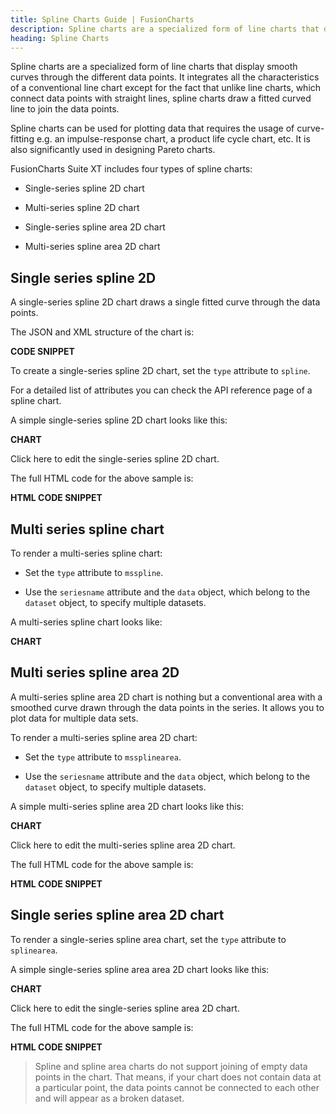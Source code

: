 ```yaml
---
title: Spline Charts Guide | FusionCharts
description: Spline charts are a specialized form of line charts that display smooth curves through the different data points.
heading: Spline Charts
---
```


Spline charts are a specialized form of line charts that display smooth curves through the different data points. It integrates all the characteristics of a conventional line chart except for the fact that unlike line charts, which connect data points with straight lines, spline charts draw a fitted curved line to join the data points.

Spline charts can be used for plotting data that requires the usage of curve-fitting e.g. an impulse-response chart, a product life cycle chart, etc. It is also significantly used in designing Pareto charts.

FusionCharts Suite XT includes four types of spline charts:

* Single-series spline 2D chart

* Multi-series spline 2D chart

* Single-series spline area 2D chart

* Multi-series spline area 2D chart

## Single series spline 2D

A single-series spline 2D chart draws a single fitted curve through the data points.

The JSON and XML structure of the chart is:

**CODE SNIPPET**

To create a single-series spline 2D chart, set the `type` attribute to `spline`.

For a detailed list of attributes you can check the API reference page of a spline chart.

A simple single-series spline 2D chart looks like this:

**CHART**

Click here to edit the single-series spline 2D chart.

The full HTML code for the above sample is:

**HTML CODE SNIPPET**

## Multi series spline chart

To render a multi-series spline chart:

* Set the `type` attribute to `msspline`.

* Use the `seriesname` attribute and the `data` object, which belong to the `dataset` object, to specify multiple datasets.

A multi-series spline chart looks like:

**CHART**

## Multi series spline area 2D

A multi-series spline area 2D chart is nothing but a conventional area with a smoothed curve drawn through the data points in the series. It allows you to plot data for multiple data sets.

To render a multi-series spline area 2D chart:

* Set the `type` attribute to `mssplinearea`.

* Use the `seriesname` attribute and the `data` object, which belong to the `dataset` object, to specify multiple datasets.

A simple multi-series spline area 2D chart looks like this:

**CHART**

Click here to edit the multi-series spline area 2D chart.

The full HTML code for the above sample is:

**HTML CODE SNIPPET**

## Single series spline area 2D chart

To render a single-series spline area chart, set the `type` attribute to `splinearea`.

A simple single-series spline area area 2D chart looks like this:

**CHART**

Click here to edit the single-series spline area 2D chart.

The full HTML code for the above sample is:

**HTML CODE SNIPPET**

> Spline and spline area charts do not support joining of empty data points in the chart. That means, if your chart does not contain data at a particular point, the data points cannot be connected to each other and will appear as a broken dataset.